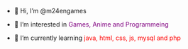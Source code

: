 <html>
  
  
<body>
  
- 👋 Hi, I’m @m24engames
  <br>
  
- 👀 I’m interested in <font color = purple > Games, Anime and Programmeing</font>
   <br>
  
- 🌱 I’m currently learning <font color = red >  java, html, css, js, mysql and php</font>
  
  
<!-----
  - 💞️ I’m looking to collaborate on ...
------>
 <!----- 
- 📫 How to reach me ...
------>
  
   <br>

<!---
m24engames/m24engames is a ✨ special ✨ repository because its `README.md` (this file) appears on your GitHub profile.
You can click the Preview link to take a look at your changes.
--->
 </body> 
</html>
